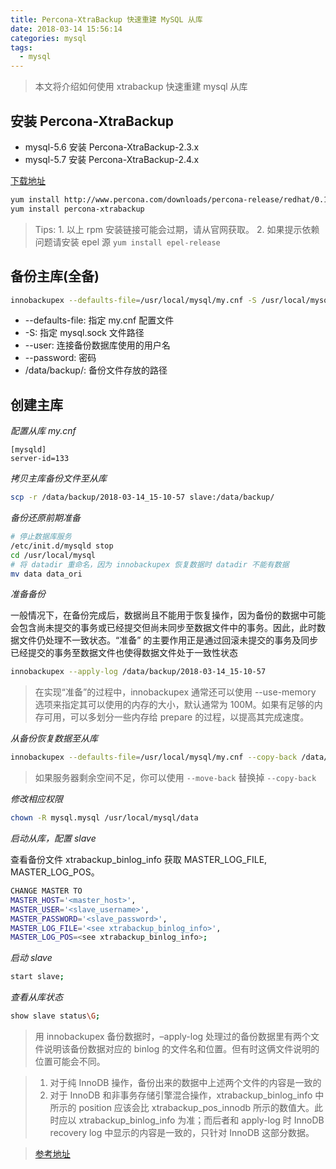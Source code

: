 ```yaml
---
title: Percona-XtraBackup 快速重建 MySQL 从库
date: 2018-03-14 15:56:14
categories: mysql
tags: 
  - mysql
---
```


> 本文将介绍如何使用 xtrabackup 快速重建 mysql 从库

<!-- more -->

## 安装 Percona-XtraBackup

- mysql-5.6 安装 Percona-XtraBackup-2.3.x
- mysql-5.7 安装 Percona-XtraBackup-2.4.x

[下载地址](https://www.percona.com/downloads/XtraBackup/LATEST/)

```bash
yum install http://www.percona.com/downloads/percona-release/redhat/0.1-4/percona-release-0.1-4.noarch.rpm
yum install percona-xtrabackup
```

> Tips: 1. 以上 rpm 安装链接可能会过期，请从官网获取。 2. 如果提示依赖问题请安装 epel 源 `yum install epel-release`


## 备份主库(全备)

```bash
innobackupex --defaults-file=/usr/local/mysql/my.cnf -S /usr/local/mysql/data/mysql.sock --user=root --password=wglee  /data/backup/
```


- --defaults-file: 指定 my.cnf 配置文件
- -S: 指定 mysql.sock 文件路径
- --user: 连接备份数据库使用的用户名
- --password: 密码
- /data/backup/: 备份文件存放的路径


## 创建主库

*配置从库 my.cnf*

```
[mysqld]
server-id=133
```

*拷贝主库备份文件至从库*

```bash
scp -r /data/backup/2018-03-14_15-10-57 slave:/data/backup/
```

*备份还原前期准备*

```bash
# 停止数据库服务
/etc/init.d/mysqld stop
cd /usr/local/mysql
# 将 datadir 重命名，因为 innobackupex 恢复数据时 datadir 不能有数据
mv data data_ori
```

*准备备份*

一般情况下，在备份完成后，数据尚且不能用于恢复操作，因为备份的数据中可能会包含尚未提交的事务或已经提交但尚未同步至数据文件中的事务。因此，此时数据文件仍处理不一致状态。“准备” 的主要作用正是通过回滚未提交的事务及同步已经提交的事务至数据文件也使得数据文件处于一致性状态

```bash
innobackupex --apply-log /data/backup/2018-03-14_15-10-57
```

> 在实现“准备”的过程中，innobackupex 通常还可以使用 --use-memory 选项来指定其可以使用的内存的大小，默认通常为 100M。如果有足够的内存可用，可以多划分一些内存给 prepare 的过程，以提高其完成速度。

*从备份恢复数据至从库*

```bash
innobackupex --defaults-file=/usr/local/mysql/my.cnf --copy-back /data/backup/2018-03-14_15-10-57
```

> 如果服务器剩余空间不足，你可以使用 `--move-back` 替换掉 `--copy-back`

*修改相应权限*

```bash
chown -R mysql.mysql /usr/local/mysql/data
```

*启动从库，配置 slave*

查看备份文件 xtrabackup_binlog_info 获取 MASTER_LOG_FILE, MASTER_LOG_POS。

```bash
CHANGE MASTER TO
MASTER_HOST='<master_host>',
MASTER_USER='<slave_username>',
MASTER_PASSWORD='<slave_password>',
MASTER_LOG_FILE='<see xtrabackup_binlog_info>',
MASTER_LOG_POS=<see xtrabackup_binlog_info>;
```

*启动 slave*

```bash
start slave;
```

*查看从库状态*

```bash
show slave status\G;
```

> 用 innobackupex 备份数据时，–apply-log 处理过的备份数据里有两个文件说明该备份数据对应的 binlog 的文件名和位置。但有时这俩文件说明的位置可能会不同。

> 1. 对于纯 InnoDB 操作，备份出来的数据中上述两个文件的内容是一致的
> 2. 对于 InnoDB 和非事务存储引擎混合操作，xtrabackup_binlog_info 中所示的 position 应该会比 xtrabackup_pos_innodb 所示的数值大。此时应以 xtrabackup_binlog_info 为准；而后者和 apply-log 时 InnoDB recovery log 中显示的内容是一致的，只针对 InnoDB 这部分数据。


> [参考地址](https://segmentfault.com/a/1190000002575399)
